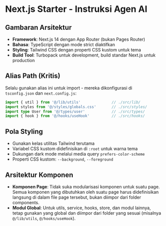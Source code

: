 # Next.js Starter - Instruksi Agen AI

## Gambaran Arsitektur
- **Framework**: Next.js 14 dengan App Router (bukan Pages Router)
- **Bahasa**: TypeScript dengan mode strict diaktifkan
- **Styling**: Tailwind CSS dengan properti CSS kustom untuk tema
- **Build Tool**: Turbopack untuk development, build standar Next.js untuk production

## Alias Path (Kritis)
Selalu gunakan alias ini untuk import - mereka dikonfigurasi di `tsconfig.json` dan `next.config.js`:

```typescript
import { util } from '@/lib/utils'              // ./src/lib/
import styles from '@/styles/globals.css'       // ./src/styles/
import type User from '@/types/user'            // ./src/types/
import { hook } from '@/hooks/useHook'          // ./src/hooks/
```

## Pola Styling
- Gunakan kelas utilitas Tailwind terutama
- Variabel CSS kustom didefinisikan di `:root` untuk warna tema
- Dukungan dark mode melalui media query `prefers-color-scheme`
- Properti CSS kustom: `--background`, `--foreground`

## Arsitektur Komponen
- **Komponen Page**: Tidak suka modularisasi komponen untuk suatu page. Semua komponen yang dibutuhkan oleh suatu page harus didefinisikan langsung di dalam file page tersebut, bukan diimpor dari folder components.
- **Modul Global**: Untuk utils, service, hooks, store, dan modul lainnya, tetap gunakan yang global dan diimpor dari folder yang sesuai (misalnya `@/lib/utils`, `@/hooks/useHook`).


